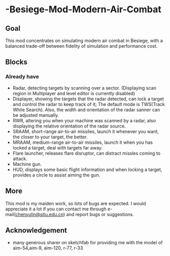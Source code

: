# -Besiege-Mod-Modern-Air-Combat
## Goal
This mod concentrates on simulating modern air combat in Besiege, with a balanced trade-off between fidelity of simulation and performance cost.

## Blocks
### Already have
- Radar, detecting targets by scanning over a sector. (Displaying scan region in Multiplayer and level editor is currently disabled)
- Displayer, showing the targets that the radar detected, can lock a target and control the radar to keep track of it; The default mode is TWS(Track While Search). Also, the width and orientation of the radar sanner can be adjusted manually.
- RWR, altering you when your machine was scanned by a radar, also displaying the relative orientation of the radar source.
- SRAAM, short-range air-to-air missiles, launch it whenever you want, the closer to your target, the better.
- MRAAM, medium-range air-to-air missiles, launch it when you has locked a target, deal with targets far away.
- Flare launcher, releases flare disruptor, can distract missles coming to attack.
- Machine gun.
- HUD, displays some basic flight information and when locking a target, provides a circle to assist aiming the gun.

## More
This mod is my maiden work, so lots of bugs are expected. I would appreciate it a lot if you can contact me through e-mail(chenyulin@sjtu.edu.cn) and report bugs or suggestions.

## Acknowledgement
- many generous sharer on sketchfab for providing me with the model of aim-54,aim-9, aim-120, r-77, r-33
